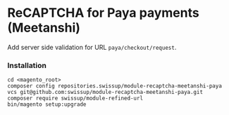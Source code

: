 # ReCAPTCHA for Paya payments (Meetanshi)

Add server side validation for URL `paya/checkout/request`.

### Installation

```
cd <magento_root>
composer config repositories.swissup/module-recaptcha-meetanshi-paya vcs git@github.com:swissup/module-recaptcha-meetanshi-paya.git
composer require swissup/module-refined-url
bin/magento setup:upgrade
```
